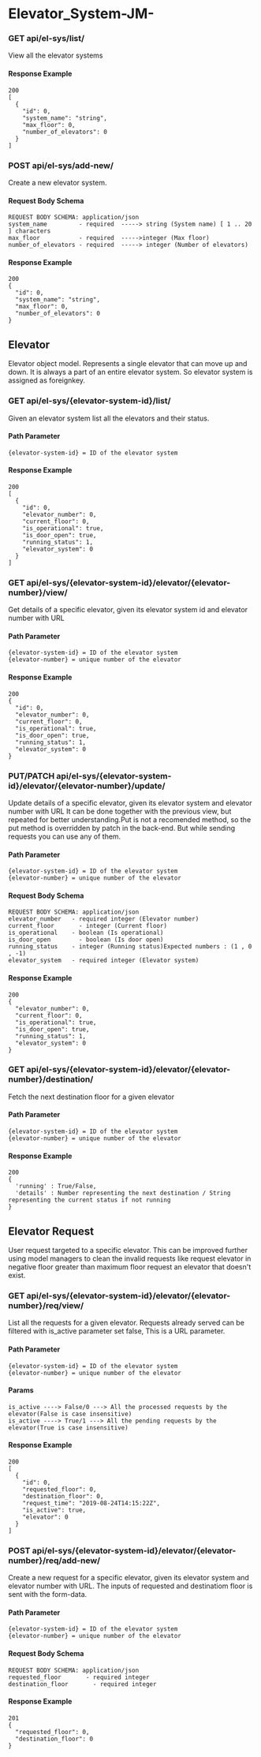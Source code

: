 # Elevator_System-JM-

### GET api/el-sys/list/ 
View all the elevator systems

#### Response Example
```
200
[
  {
    "id": 0,
    "system_name": "string",
    "max_floor": 0,
    "number_of_elevators": 0
  }
]
```


### POST api/el-sys/add-new/
Create a new elevator system.

#### Request Body Schema
```
REQUEST BODY SCHEMA: application/json
system_name         - required  -----> string (System name) [ 1 .. 20 ] characters
max_floor           - required  ----->integer (Max floor)
number_of_elevators - required  -----> integer (Number of elevators)
```

#### Response Example
```
200
{
  "id": 0,
  "system_name": "string",
  "max_floor": 0,
  "number_of_elevators": 0
}
```

## Elevator
Elevator object model. Represents a single elevator that can move up and down. It is always a part of an entire elevator system. So elevator system is assigned as foreignkey.

### GET api/el-sys/{elevator-system-id}/list/
Given an elevator system list all the elevators and their status.

#### Path Parameter
```
{elevator-system-id} = ID of the elevator system
```

#### Response Example
```
200
[
  {
    "id": 0,
    "elevator_number": 0,
    "current_floor": 0,
    "is_operational": true,
    "is_door_open": true,
    "running_status": 1,
    "elevator_system": 0
  }
]

```

### GET api/el-sys/{elevator-system-id}/elevator/{elevator-number}/view/
Get details of a specific elevator, given its elevator system id and elevator number with URL

#### Path Parameter
```
{elevator-system-id} = ID of the elevator system
{elevator-number} = unique number of the elevator
```

#### Response Example
```
200
{
  "id": 0,
  "elevator_number": 0,
  "current_floor": 0,
  "is_operational": true,
  "is_door_open": true,
  "running_status": 1,
  "elevator_system": 0
}

```

### PUT/PATCH api/el-sys/{elevator-system-id}/elevator/{elevator-number}/update/
Update details of a specific elevator, given its elevator system and elevator number with URL It can be done together with the previous view, but repeated for better understanding.Put is not a recomended method, so the put method is overridden by patch in the back-end. But while sending requests you can use any of them.

#### Path Parameter
```
{elevator-system-id} = ID of the elevator system
{elevator-number} = unique number of the elevator
```
#### Request Body Schema
```
REQUEST BODY SCHEMA: application/json
elevator_number   - required integer (Elevator number)
current_floor	    - integer (Current floor)
is_operational	  - boolean (Is operational)
is_door_open	    - boolean (Is door open)
running_status	  - integer (Running status)Expected numbers : (1 , 0 , -1)
elevator_system   - required integer (Elevator system)
```
#### Response Example
```
200
{
  "elevator_number": 0,
  "current_floor": 0,
  "is_operational": true,
  "is_door_open": true,
  "running_status": 1,
  "elevator_system": 0
}
```

### GET api/el-sys/{elevator-system-id}/elevator/{elevator-number}/destination/
Fetch the next destination floor for a given elevator

#### Path Parameter
```
{elevator-system-id} = ID of the elevator system
{elevator-number} = unique number of the elevator
```

#### Response Example
```
200
{
  'running' : True/False,
  'details' : Number representing the next destination / String representing the current status if not running
}

```

## Elevator Request
User request targeted to a specific elevator. This can be improved further using model managers  to clean the invalid requests like request elevator in negative floor greater than maximum floor request an elevator that doesn't exist.

### GET api/el-sys/{elevator-system-id}/elevator/{elevator-number}/req/view/
List all the requests for a given elevator. Requests already served can be filtered with is_active parameter set false, This is a URL parameter.

#### Path Parameter
```
{elevator-system-id} = ID of the elevator system
{elevator-number} = unique number of the elevator
```
#### Params
```
is_active ----> False/0 ---> All the processed requests by the elevator(False is case insensitive)
is_active ----> True/1 ---> All the pending requests by the elevator(True is case insensitive)
```
#### Response Example
```
200
[
  {
    "id": 0,
    "requested_floor": 0,
    "destination_floor": 0,
    "request_time": "2019-08-24T14:15:22Z",
    "is_active": true,
    "elevator": 0
  }
]
```
### POST api/el-sys/{elevator-system-id}/elevator/{elevator-number}/req/add-new/
Create a new request for a specific elevator, given its elevator system and elevator number with URL. The inputs of requested and destinatiom floor is sent with the form-data.

#### Path Parameter
```
{elevator-system-id} = ID of the elevator system
{elevator-number} = unique number of the elevator
```
#### Request Body Schema
```
REQUEST BODY SCHEMA: application/json
requested_floor       - required integer 
destination_floor	    - required integer
```
#### Response Example
```
201
{
  "requested_floor": 0,
  "destination_floor": 0
}
```
